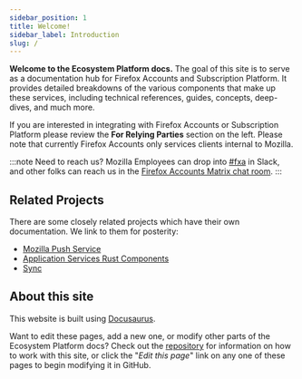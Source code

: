 ```yaml
---
sidebar_position: 1
title: Welcome!
sidebar_label: Introduction
slug: /
---
```


**Welcome to the Ecosystem Platform docs.** The goal of this site is to serve as a documentation hub for Firefox Accounts and Subscription Platform. It provides detailed breakdowns of the various components that make up these services, including technical references, guides, concepts, deep-dives, and much more.

If you are interested in integrating with Firefox Accounts or Subscription Platform please review the **For Relying Parties** section on the left.  Please note that currently Firefox Accounts only services clients internal to Mozilla.

:::note
Need to reach us? Mozilla Employees can drop into [#fxa](https://mozilla.slack.com/archives/C4D36CAJW) in Slack, and other folks can reach us in the [Firefox Accounts Matrix chat room](https://chat.mozilla.org/#/room/#fxa:mozilla.org).
:::

## Related Projects

There are some closely related projects which have their own documentation.  We link to them for posterity:

* [Mozilla Push Service](https://mozilla-push-service.readthedocs.io/en/latest/)
* [Application Services Rust Components](https://mozilla.github.io/application-services/book/index.html)
* [Sync](https://mozilla-services.readthedocs.io/en/latest/)

## About this site

This website is built using [Docusaurus](https://docusaurus.io/).

Want to edit these pages, add a new one, or modify other parts of the Ecosystem Platform docs? Check out the [repository](https://github.com/mozilla/ecosystem-platform) for information on how to work with this site, or click the "*Edit this page*" link on any one of these pages to begin modifying it in GitHub.

